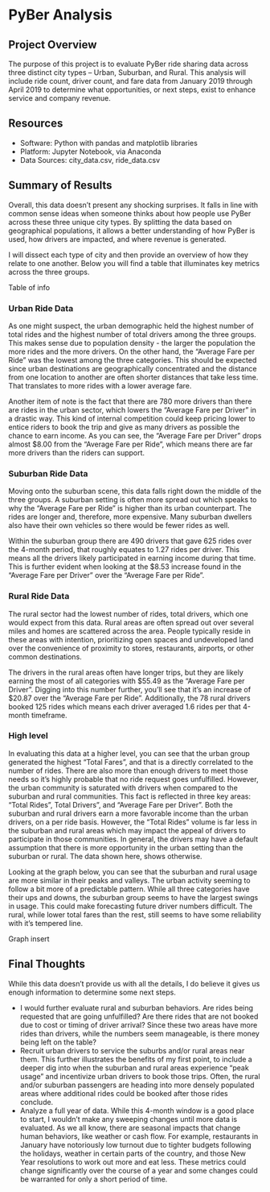 # PyBer Analysis

## Project Overview
  The purpose of this project is to evaluate PyBer ride sharing data across three distinct city types – Urban, Suburban, and Rural. This analysis will include ride count, driver count, and fare data from January 2019 through April 2019 to determine what opportunities, or next steps, exist to enhance service and company revenue. 

## Resources 
  - Software:  Python with pandas and matplotlib libraries
  - Platform:  Jupyter Notebook, via Anaconda
  - Data Sources:  city_data.csv, ride_data.csv

## Summary of Results
   Overall, this data doesn’t present any shocking surprises. It falls in line with common sense ideas when someone thinks about how people use PyBer across these three unique city types. By splitting the data based on geographical populations, it allows a better understanding of how PyBer is used, how drivers are impacted, and where revenue is generated. 

I will dissect each type of city and then provide an overview of how they relate to one another. Below you will find a table that illuminates key metrics across the three groups.

Table of info

### Urban Ride Data
  As one might suspect, the urban demographic held the highest number of total rides and the highest number of total drivers among the three groups. This makes sense due to population density - the larger the population the more rides and the more drivers. On the other hand, the “Average Fare per Ride” was the lowest among the three categories. This should be expected since urban destinations are geographically concentrated and the distance from one location to another are often shorter distances that take less time. That translates to more rides with a lower average fare.
  
  Another item of note is the fact that there are 780 more drivers than there are rides in the urban sector, which lowers the “Average Fare per Driver” in a drastic way. This kind of internal competition could keep pricing lower to entice riders to book the trip and give as many drivers as possible the chance to earn income.  As you can see, the “Average Fare per Driver” drops almost $8.00 from the “Average Fare per Ride”, which means there are far more drivers than the riders can support. 

### Suburban Ride Data
  Moving onto the suburban scene, this data falls right down the middle of the three groups. A suburban setting is often more spread out which speaks to why the “Average Fare per Ride” is higher than its urban counterpart. The rides are longer and, therefore, more expensive. Many suburban dwellers also have their own vehicles so there would be fewer rides as well. 
  
  Within the suburban group there are 490 drivers that gave 625 rides over the 4-month period, that roughly equates to 1.27 rides per driver. This means all the drivers likely participated in earning income during that time. This is further evident when looking at the $8.53 increase found in the “Average Fare per Driver” over the “Average Fare per Ride”.  

### Rural Ride Data
  The rural sector had the lowest number of rides, total drivers, which one would expect from this data. Rural areas are often spread out over several miles and homes are scattered across the area. People typically reside in these areas with intention, prioritizing open spaces and undeveloped land over the convenience of proximity to stores, restaurants, airports, or other common destinations. 
  
  The drivers in the rural areas often have longer trips, but they are likely earning the most of all categories with $55.49 as the “Average Fare per Driver”. Digging into this number further, you’ll see that it’s an increase of $20.87 over the “Average Fare per Ride”. Additionally, the 78 rural drivers booked 125 rides which means each driver averaged 1.6 rides per that 4-month timeframe. 

### High level
  In evaluating this data at a higher level, you can see that the urban group generated the highest “Total Fares”, and that is a directly correlated to the number of rides. There are also more than enough drivers to meet those needs so it’s highly probable that no ride request goes unfulfilled. However, the urban community is saturated with drivers when compared to the suburban and rural communities. This fact is reflected in three key areas: “Total Rides”, Total Drivers”, and “Average Fare per Driver”. Both the suburban and rural drivers earn a more favorable income than the urban drivers, on a per ride basis. However, the “Total Rides” volume is far less in the suburban and rural areas which may impact the appeal of drivers to participate in those communities. In general, the drivers may have a default assumption that there is more opportunity in the urban setting than the suburban or rural. The data shown here, shows otherwise. 
  
  Looking at the graph below, you can see that the suburban and rural usage are more similar in their peaks and valleys. The urban activity seeming to follow a bit more of a predictable pattern. While all three categories have their ups and downs, the suburban group seems to have the largest swings in usage. This could make forecasting future driver numbers difficult. The rural, while lower total fares than the rest, still seems to have some reliability with it’s tempered line.  

Graph insert

## Final Thoughts
  While this data doesn’t provide us with all the details, I do believe it gives us enough information to determine some next steps.  

*	I would further evaluate rural and suburban behaviors. Are rides being requested that are going unfulfilled? Are there rides that are not booked due to cost or timing of driver arrival? Since these two areas have more rides than drivers, while the numbers seem manageable, is there money being left on the table? 
* Recruit urban drivers to service the suburbs and/or rural areas near them. This further illustrates the benefits of my first point, to include a deeper dig into when the suburban and rural areas experience “peak usage” and incentivize urban drivers to book those trips. Often, the rural and/or suburban passengers are heading into more densely populated areas where additional rides could be booked after those rides conclude. 
* Analyze a full year of data. While this 4-month window is a good place to start, I wouldn’t make any sweeping changes until more data is evaluated. As we all know, there are seasonal impacts that change human behaviors, like weather or cash flow. For example, restaurants in January have notoriously low turnout due to tighter budgets following the holidays, weather in certain parts of the country, and those New Year resolutions to work out more and eat less. These metrics could change significantly over the course of a year and some changes could be warranted for only a short period of time. 

